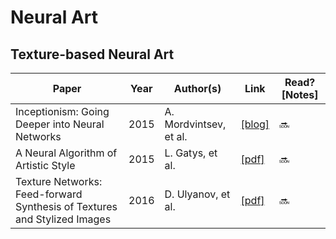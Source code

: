 # Neural Art

## Texture-based Neural Art
Paper | Year | Author(s) | Link | Read? [Notes]
--- | --- | --- | --- | ---
Inceptionism: Going Deeper into Neural Networks | 2015 | A. Mordvintsev, et al. | [[blog]](https://ai.googleblog.com/2015/06/inceptionism-going-deeper-into-neural.html) | 🔜
A Neural Algorithm of Artistic Style | 2015 | L. Gatys, et al. | [[pdf]](https://arxiv.org/pdf/1508.06576.pdf) | 🔜
Texture Networks: Feed-forward Synthesis of Textures and Stylized Images | 2016 | D. Ulyanov, et al. | [[pdf]](https://arxiv.org/pdf/1603.03417.pdf) | 🔜
